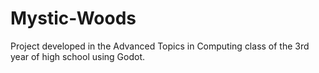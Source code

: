 # Mystic-Woods
Project developed in the Advanced Topics in Computing class of the 3rd year of high school using Godot.
